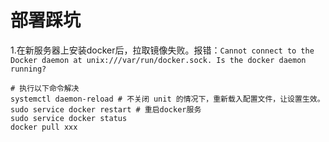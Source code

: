 # 部署踩坑

1.在新服务器上安装docker后，拉取镜像失败。报错：`Cannot connect to the Docker daemon at unix:///var/run/docker.sock. Is the docker daemon running?`

```
# 执行以下命令解决
systemctl daemon-reload # 不关闭 unit 的情况下，重新载入配置文件，让设置生效。
sudo service docker restart # 重启docker服务
sudo service docker status
docker pull xxx
```